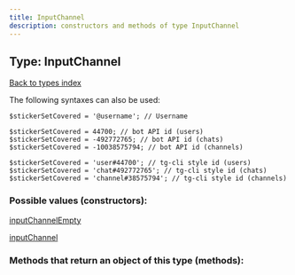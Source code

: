 ```yaml
---
title: InputChannel
description: constructors and methods of type InputChannel
---
```

## Type: InputChannel  
[Back to types index](index.md)



The following syntaxes can also be used:

```
$stickerSetCovered = '@username'; // Username

$stickerSetCovered = 44700; // bot API id (users)
$stickerSetCovered = -492772765; // bot API id (chats)
$stickerSetCovered = -10038575794; // bot API id (channels)

$stickerSetCovered = 'user#44700'; // tg-cli style id (users)
$stickerSetCovered = 'chat#492772765'; // tg-cli style id (chats)
$stickerSetCovered = 'channel#38575794'; // tg-cli style id (channels)
```


### Possible values (constructors):

[inputChannelEmpty](../constructors/inputChannelEmpty.md)  

[inputChannel](../constructors/inputChannel.md)  



### Methods that return an object of this type (methods):



